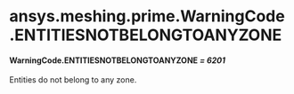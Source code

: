 # ansys.meshing.prime.WarningCode.ENTITIESNOTBELONGTOANYZONE

#### WarningCode.ENTITIESNOTBELONGTOANYZONE *= 6201*

Entities do not belong to any zone.

<!-- !! processed by numpydoc !! -->

